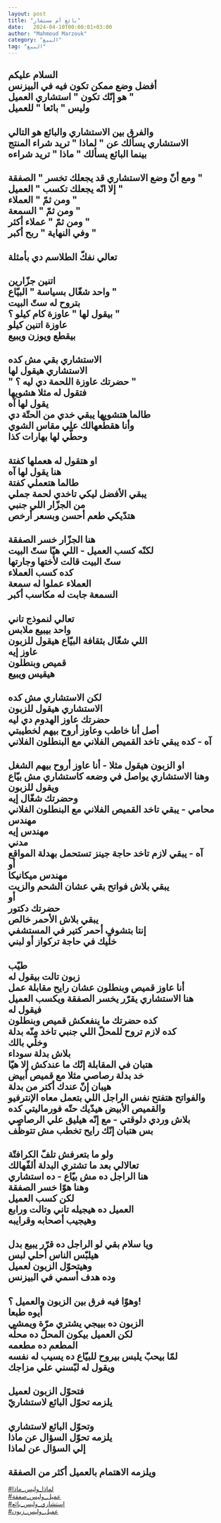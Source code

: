 ```yaml
---
layout: post
title: "بائع أم مستشار"
date:   2024-04-10T00:00:01+03:00
author: "Mahmoud Marzouk"
category: "البيع"
tag: "البيع"
---
```



السلام عليكم  
أفضل وضع ممكن تكون فيه في البيزنس  
هو إنّك تكون " استشاري العميل "  
وليس " بائعا " للعميل  
-  
والفرق بين الاستشاري والبائع هو التالي  
الاستشاري يسألك عن " لماذا " تريد شراء المنتج  
بينما البائع يسألك " ماذا " تريد شراءه  
-  
ومع أنّ وضع الاستشاري قد يجعلك تخسر " الصفقة "  
إلا انّه يجعلك تكسب " العميل "  
ومن ثمّ " العملاء "  
ومن ثمّ " السمعة "  
ومن ثمّ " عملاء أكثر "  
وفي النهاية " ربح أكبر "  
-  
تعالي نفكّ الطلاسم دي بأمثلة  
-  
اتنين جزّارين  
واحد شغّال بسياسة " البيّاع "  
بتروح له ستّ البيت  
بيقول لها " عاوزة كام كيلو ؟ "  
عاوزة اتنين كيلو  
بيقطع ويوزن ويبيع  
-  
الاستشاري بقي مش كده  
الاستشاري هيقول لها  
" حضرتك عاوزة اللحمة دي ليه ؟ "  
فتقول له مثلا هشويها  
يقول لها آه  
طالما هتشويها يبقي خدي من الحتّة دي  
وأنا هقطّعهالك علي مقاس الشوي  
وحطّي لها بهارات كذا  
-  
او هتقول له هعملها كفتة  
هنا يقول لها آه  
طالما هتعملي كفتة  
يبقي الأفضل ليكي تاخدي لحمة جملي  
من الجزّار اللي جنبي  
هتدّيكي طعم أحسن وبسعر أرخص  
-  
هنا الجزّار خسر الصفقة  
لكنّه كسب العميل - اللي هيّا ستّ البيت  
ستّ البيت قالت لأختها وجارتها  
كده كسب العملاء  
العملاء عملوا له سمعة  
السمعة جابت له مكاسب أكبر  
-  
تعالي لنموذج تاني  
واحد بيبيع ملابس  
اللي شغّال بثقافة البيّاع هيقول للزبون  
عاوز إيه  
قميص وبنطلون  
هيقيس ويبيع  
-  
لكن الاستشاري مش كده  
الاستشاري هيقول للزبون  
حضرتك عاوز الهدوم دي ليه  
أصل أنا خاطب وعاوز أروح بيهم لخطيبتي  
آه - كده يبقي تاخد القميص الفلاني مع البنطلون
الفلاني  
-  
او الزبون هيقول مثلا - أنا عاوز أروح بيهم الشغل  
وهنا الاستشاري يواصل في وضعه كاستشاري مش بيّاع  
ويقول للزبون  
وحضرتك شغّال إيه  
محامي - يبقي تاخد القميص الفلاني مع البنطلون
الفلاني  
مهندس  
مهندس إيه  
مدني  
آه - يبقي لازم تاخد حاجة جينز تستحمل بهدلة
المواقع  
أو  
مهندس ميكانيكا  
يبقي بلاش فواتح بقي عشان الشحم والزيت  
أو  
حضرتك دكتور  
يبقي بلاش الأحمر خالص  
إنتا بتشوف أحمر كتير في المستشفي  
خلّيك في حاجة تركواز أو لبني  
-  
طيّب  
زبون تالت بيقول له  
أنا عاوز قميص وبنطلون عشان رايح مقابلة عمل  
هنا الاستشاري يقرّر يخسر الصفقة ويكسب العميل  
فيقول له  
كده حضرتك ما ينفعكش قميص وبنطلون  
كده لازم تروح للمحلّ اللي جنبي تاخد منّه بدلة  
وخلّي بالك  
بلاش بدلة سوداء  
هتبان في المقابلة إنّك ما عندكش إلا هيّا  
خد بدلة رصاصي مثلا مع قميص أبيض  
هيبان إنّ عندك أكتر من بدلة  
والفواتح هتفتح نفس الراجل اللي بتعمل معاه
الإنترفيو  
والقميص الأبيض هيدّيك حتّه فورماليتي كده  
بلاش وردي دلوقتي - مع إنّه هيليق علي الرصاصي  
بس هتبان إنّك رايح تخطب مش تتوظّف  
-  
ولو ما بتعرفش تلفّ الكرافتّة  
تعالالي بعد ما تشتري البدلة ألفّهالك  
هنا الراجل ده مش بيّاع - ده استشاري  
وهنا هوّا خسر الصفقة  
لكن كسب العميل  
العميل ده هيجيله تاني وتالت ورابع  
وهيجيب أصحابه وقرايبه  
-  
ويا سلام بقي لو الراجل ده قرّر يبيع بدل  
هيلبّس الناس أحلي لبس  
وهيتحوّل الزبون لعميل  
وده هدف أسمي في البيزنس  
-  
وهوّا فيه فرق بين الزبون والعميل ؟!  
أيوه طبعا  
الزبون ده بييجي يشتري مرّة ويمشي  
لكن العميل بيكون المحلّ ده محلّه  
المطعم ده مطعمه  
لمّا بيحبّ يلبس بيروح للبيّاع ده يسيب له نفسه  
ويقول له لبّسني علي مزاجك  
-  
فتحوّل الزبون لعميل  
يلزمه تحوّل البائع لاستشاريّ  
-  
وتحوّل البائع لاستشاري  
يلزمه تحوّل السؤال عن ماذا  
إلي السؤال عن لماذا  
-  
ويلزمه الاهتمام بالعميل أكثر من الصفقة  
-  
[<u>\#لماذا\_وليس\_ماذا</u>](https://www.facebook.com/hashtag/لماذا_وليس_ماذا?source=feed_text&epa=HASHTAG)  
[<u>\#عميل\_وليس\_صفقة</u>](https://www.facebook.com/hashtag/عميل_وليس_صفقة?source=feed_text&epa=HASHTAG)  
[<u>\#استشاري\_وليس\_بائع</u>](https://www.facebook.com/hashtag/استشاري_وليس_بائع?source=feed_text&epa=HASHTAG)  
[<u>\#عميل\_وليس\_زبون</u>](https://www.facebook.com/hashtag/عميل_وليس_زبون?source=feed_text&epa=HASHTAG)
